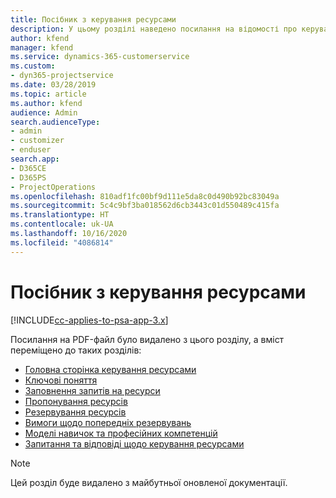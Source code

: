 ```yaml
---
title: Посібник з керування ресурсами
description: У цьому розділі наведено посилання на відомості про керування ресурсами в Project Service Automation
author: kfend
manager: kfend
ms.service: dynamics-365-customerservice
ms.custom:
- dyn365-projectservice
ms.date: 03/28/2019
ms.topic: article
ms.author: kfend
audience: Admin
search.audienceType:
- admin
- customizer
- enduser
search.app:
- D365CE
- D365PS
- ProjectOperations
ms.openlocfilehash: 810adf1fc00bf9d111e5da8c0d490b92bc83049a
ms.sourcegitcommit: 5c4c9bf3ba018562d6cb3443c01d550489c415fa
ms.translationtype: HT
ms.contentlocale: uk-UA
ms.lasthandoff: 10/16/2020
ms.locfileid: "4086814"
---
```

# <a name="resource-management-guide"></a>Посібник з керування ресурсами

[!INCLUDE[cc-applies-to-psa-app-3.x](../../includes/cc-applies-to-psa-app-3x.md)]

Посилання на PDF-файл було видалено з цього розділу, а вміст переміщено до таких розділів:

- [Головна сторінка керування ресурсами](../resource-management-home-page.md)
- [Ключові поняття](../reports-key-concepts.md)
- [Заповнення запитів на ресурси](../resource-management-fulfill-requests.md)
- [Пропонування ресурсів](../resource-management-propose-resources.md)
- [Резервування ресурсів](../resource-management-book-resources-scheduleboard.md)
- [Вимоги щодо попередніх резервувань](../resource-management-softbook-requirements.md)
- [Моделі навичок та професійних компетенцій](../resource-management-skills-proficiency.md)
- [Запитання та відповіді щодо керування ресурсами](../resource-management-faq.md)

> [!NOTE]
> Цей розділ буде видалено з майбутньої оновленої документації. 
